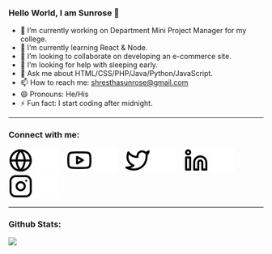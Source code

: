 ### Hello World, I am Sunrose 👋

- 🔭 I’m currently working on Department Mini Project Manager for my college.
- 🌱 I’m currently learning React & Node.
- 👯 I’m looking to collaborate on developing an e-commerce site.
- 🤔 I’m looking for help with sleeping early.
- 💬 Ask me about HTML/CSS/PHP/Java/Python/JavaScript.
- 📫 How to reach me: shresthasunrose@gmail.com
- 😄 Pronouns: He/His
- ⚡ Fun fact: I start coding after midnight.

---

### Connect with me:

[![website](./globe-light.svg)](https://sunroseshrestha.netlify.app#gh-light-mode-only)
[![website](./globe-dark.svg)](https://sunroseshrestha.netlify.app#gh-dark-mode-only)
&nbsp;&nbsp;
[![website](./youtube-light.svg)](https://www.youtube.com/channel/UCJ_-_Mw9_Y9h2R4Lcla7JHQ#gh-light-mode-only)
[![website](./youtube-dark.svg)](https://www.youtube.com/channel/UCJ_-_Mw9_Y9h2R4Lcla7JHQ#gh-dark-mode-only)
&nbsp;&nbsp;
[![website](./twitter-light.svg)](https://twitter.com/The_Sunrose#gh-light-mode-only)
[![website](./twitter-dark.svg)](https://twitter.com/The_Sunrose#gh-dark-mode-only)
&nbsp;&nbsp;
[![website](./linkedin-light.svg)](https://linkedin.com/in/sunrose-shrestha-3406781b6/#gh-light-mode-only)
[![website](./linkedin-dark.svg)](https://linkedin.com/in/sunrose-shrestha-3406781b6/#gh-dark-mode-only)
&nbsp;&nbsp;
[![website](./instagram-light.svg)](https://instagram.com/sunroseshrestha/#gh-light-mode-only)
[![website](./instagram-dark.svg)](https://instagram.com/sunroseshrestha/#gh-dark-mode-only)

---


### Github Stats:

<img src="https://github-readme-stats.vercel.app/api?username=Sunrose-Shrestha&&show_icons=true&title_color=ffffff&icon_color=bb2acf&text_color=daf7dc&bg_color=151515">

[website]: https://sunroseshrestha.netlify.app
[twitter]: https://twitter.com/The_Sunrose
[youtube]: https://www.youtube.com/channel/UCJ_-_Mw9_Y9h2R4Lcla7JHQ
[instagram]: https://www.instagram.com/5_feet__11/
[linkedin]: https://www.linkedin.com/in/sunrose-shrestha-3406781b6/

